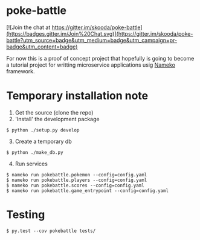 # poke-battle

[![Join the chat at https://gitter.im/skooda/poke-battle](https://badges.gitter.im/Join%20Chat.svg)](https://gitter.im/skooda/poke-battle?utm_source=badge&utm_medium=badge&utm_campaign=pr-badge&utm_content=badge)

For now this is a proof of concept project that hopefully is going to become
a tutorial project for writting microservice applications usig
[Nameko](https://github.com/onefinestay/nameko) framework.

Temporary installation note
===========================

 1. Get the source (clone the repo)
 2. 'Install' the development package

 ```
 $ python ./setup.py develop
 ```

 3. Create a temporary db

 ```
 $ python ./make_db.py
 ```

 4. Run services

 ```
 $ nameko run pokebattle.pokemon --config=config.yaml
 $ nameko run pokebattle.players --config=config.yaml
 $ nameko run pokebattle.scores --config=config.yaml
 $ nameko run pokebattle.game_entrypoint --config=config.yaml
```

 Testing
 =======

 ```
$ py.test --cov pokebattle tests/
 ```
